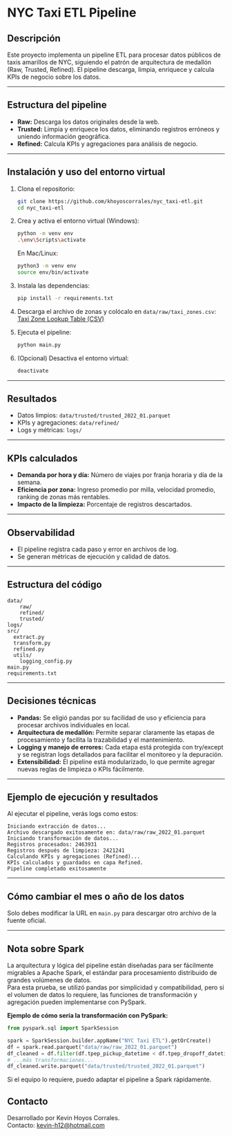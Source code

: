 # NYC Taxi ETL Pipeline

## Descripción

Este proyecto implementa un pipeline ETL para procesar datos públicos de taxis amarillos de NYC, siguiendo el patrón de arquitectura de medallón (Raw, Trusted, Refined). El pipeline descarga, limpia, enriquece y calcula KPIs de negocio sobre los datos.

---

## Estructura del pipeline

- **Raw:** Descarga los datos originales desde la web.
- **Trusted:** Limpia y enriquece los datos, eliminando registros erróneos y uniendo información geográfica.
- **Refined:** Calcula KPIs y agregaciones para análisis de negocio.

---

## Instalación y uso del entorno virtual

1. Clona el repositorio:
   ```bash
   git clone https://github.com/khoyoscorrales/nyc_taxi-etl.git
   cd nyc_taxi-etl
   ```

2. Crea y activa el entorno virtual (Windows):
   ```bash
   python -m venv env
   .\env\Scripts\activate
   ```
   En Mac/Linux:
   ```bash
   python3 -m venv env
   source env/bin/activate
   ```

3. Instala las dependencias:
   ```bash
   pip install -r requirements.txt
   ```

4. Descarga el archivo de zonas y colócalo en `data/raw/taxi_zones.csv`:
   [Taxi Zone Lookup Table (CSV)](https://d37ci6vzurychx.cloudfront.net/misc/taxi+_zone_lookup.csv)

5. Ejecuta el pipeline:
   ```bash
   python main.py
   ```

6. (Opcional) Desactiva el entorno virtual:
   ```bash
   deactivate
   ```

---

## Resultados

- Datos limpios: `data/trusted/trusted_2022_01.parquet`
- KPIs y agregaciones: `data/refined/`
- Logs y métricas: `logs/`

---

## KPIs calculados

- **Demanda por hora y día:** Número de viajes por franja horaria y día de la semana.
- **Eficiencia por zona:** Ingreso promedio por milla, velocidad promedio, ranking de zonas más rentables.
- **Impacto de la limpieza:** Porcentaje de registros descartados.

---

## Observabilidad

- El pipeline registra cada paso y error en archivos de log.
- Se generan métricas de ejecución y calidad de datos.

---

## Estructura del código

```
data/
    raw/
    refined/
    trusted/
logs/
src/
  extract.py
  transform.py
  refined.py
  utils/
    logging_config.py
main.py
requirements.txt
```

---

## Decisiones técnicas

- **Pandas:** Se eligió pandas por su facilidad de uso y eficiencia para procesar archivos individuales en local.
- **Arquitectura de medallón:** Permite separar claramente las etapas de procesamiento y facilita la trazabilidad y el mantenimiento.
- **Logging y manejo de errores:** Cada etapa está protegida con try/except y se registran logs detallados para facilitar el monitoreo y la depuración.
- **Extensibilidad:** El pipeline está modularizado, lo que permite agregar nuevas reglas de limpieza o KPIs fácilmente.

---

## Ejemplo de ejecución y resultados

Al ejecutar el pipeline, verás logs como estos:
```
Iniciando extracción de datos...
Archivo descargado exitosamente en: data/raw/raw_2022_01.parquet
Iniciando transformación de datos...
Registros procesados: 2463931
Registros después de limpieza: 2421241
Calculando KPIs y agregaciones (Refined)...
KPIs calculados y guardados en capa Refined.
Pipeline completado exitosamente
```

---

## Cómo cambiar el mes o año de los datos

Solo debes modificar la URL en `main.py` para descargar otro archivo de la fuente oficial.

---
## Nota sobre Spark

La arquitectura y lógica del pipeline están diseñadas para ser fácilmente migrables a Apache Spark, el estándar para procesamiento distribuido de grandes volúmenes de datos.  
Para esta prueba, se utilizó pandas por simplicidad y compatibilidad, pero si el volumen de datos lo requiere, las funciones de transformación y agregación pueden implementarse con PySpark.

**Ejemplo de cómo sería la transformación con PySpark:**

```python
from pyspark.sql import SparkSession

spark = SparkSession.builder.appName("NYC Taxi ETL").getOrCreate()
df = spark.read.parquet("data/raw/raw_2022_01.parquet")
df_cleaned = df.filter(df.tpep_pickup_datetime < df.tpep_dropoff_datetime)
# ...más transformaciones...
df_cleaned.write.parquet("data/trusted/trusted_2022_01.parquet")
```

Si el equipo lo requiere, puedo adaptar el pipeline a Spark rápidamente.

## Contacto

Desarrollado por Kevin Hoyos Corrales.  
Contacto: kevin-h12@hotmail.com
